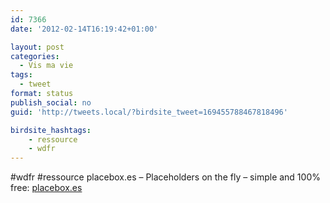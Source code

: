 ```yaml
---
id: 7366
date: '2012-02-14T16:19:42+01:00'

layout: post
categories:
  - Vis ma vie
tags:
  - tweet
format: status
publish_social: no
guid: 'http://tweets.local/?birdsite_tweet=169455788467818496'

birdsite_hashtags:
    - ressource
    - wdfr
---
```


\#wdfr #ressource placebox.es – Placeholders on the fly – simple and 100% free: [placebox.es](http://placebox.es/)